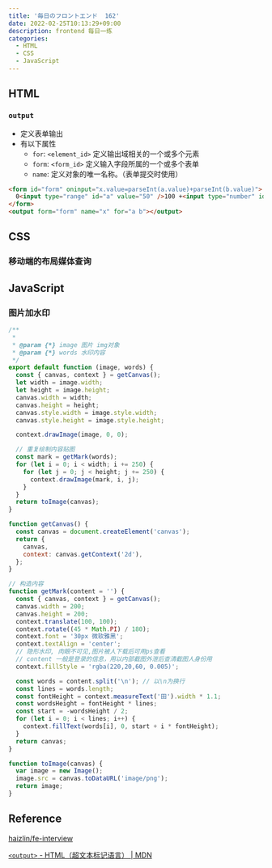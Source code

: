 ```yaml
---
title: '毎日のフロントエンド  162'
date: 2022-02-25T10:13:29+09:00
description: frontend 每日一练
categories:
  - HTML
  - CSS
  - JavaScript
---
```


## HTML

### `output`

- 定义表单输出
- 有以下属性
  - `for`: `<element_id>` 定义输出域相关的一个或多个元素
  - `form`: `<form_id>` 定义输入字段所属的一个或多个表单
  - `name`: 定义对象的唯一名称。（表单提交时使用）

```html
<form id="form" oninput="x.value=parseInt(a.value)+parseInt(b.value)">
  0<input type="range" id="a" value="50" />100 +<input type="number" id="b" value="50" />
</form>
<output form="form" name="x" for="a b"></output>
```

## CSS

### 移动端的布局媒体查询

## JavaScript

### 图片加水印

```js
/**
 *
 * @param {*} image 图片 img对象
 * @param {*} words 水印内容
 */
export default function (image, words) {
  const { canvas, context } = getCanvas();
  let width = image.width;
  let height = image.height;
  canvas.width = width;
  canvas.height = height;
  canvas.style.width = image.style.width;
  canvas.style.height = image.style.height;

  context.drawImage(image, 0, 0);

  // 重复绘制内容贴图
  const mark = getMark(words);
  for (let i = 0; i < width; i += 250) {
    for (let j = 0; j < height; j += 250) {
      context.drawImage(mark, i, j);
    }
  }
  return toImage(canvas);
}

function getCanvas() {
  const canvas = document.createElement('canvas');
  return {
    canvas,
    context: canvas.getContext('2d'),
  };
}

// 构造内容
function getMark(content = '') {
  const { canvas, context } = getCanvas();
  canvas.width = 200;
  canvas.height = 200;
  context.translate(100, 100);
  context.rotate((45 * Math.PI) / 180);
  context.font = '30px 微软雅黑';
  context.textAlign = 'center';
  // 隐形水印, 肉眼不可见,图片被人下载后可用ps查看
  // content 一般是登录的信息，用以内部截图外泄后查清截图人身份用
  context.fillStyle = 'rgba(220,20,60, 0.005)';

  const words = content.split('\n'); // 以\n为换行
  const lines = words.length;
  const fontHeight = context.measureText('田').width * 1.1;
  const wordsHeight = fontHeight * lines;
  const start = -wordsHeight / 2;
  for (let i = 0; i < lines; i++) {
    context.fillText(words[i], 0, start + i * fontHeight);
  }
  return canvas;
}

function toImage(canvas) {
  var image = new Image();
  image.src = canvas.toDataURL('image/png');
  return image;
}
```

## Reference

[haizlin/fe-interview](https://github.com/haizlin/fe-interview/blob/master/category/history.md)

[`<output>` - HTML（超文本标记语言） | MDN](https://developer.mozilla.org/zh-CN/docs/Web/HTML/Element/output)
